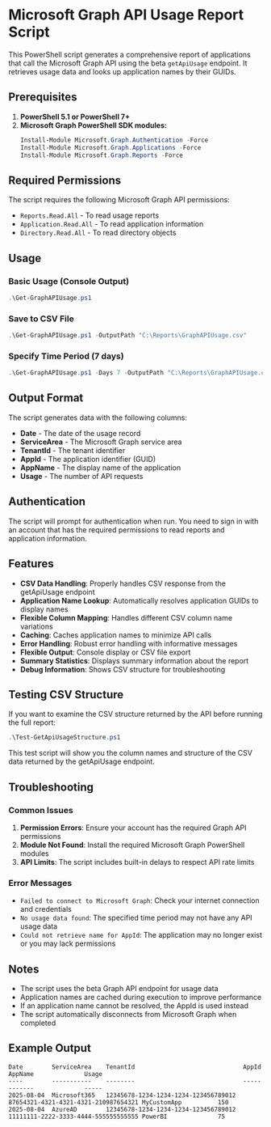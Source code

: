 # Microsoft Graph API Usage Report Script

This PowerShell script generates a comprehensive report of applications that call the Microsoft Graph API using the beta `getApiUsage` endpoint. It retrieves usage data and looks up application names by their GUIDs.

## Prerequisites

1. **PowerShell 5.1 or PowerShell 7+**
2. **Microsoft Graph PowerShell SDK modules:**
   ```powershell
   Install-Module Microsoft.Graph.Authentication -Force
   Install-Module Microsoft.Graph.Applications -Force
   Install-Module Microsoft.Graph.Reports -Force
   ```

## Required Permissions

The script requires the following Microsoft Graph API permissions:
- `Reports.Read.All` - To read usage reports
- `Application.Read.All` - To read application information
- `Directory.Read.All` - To read directory objects

## Usage

### Basic Usage (Console Output)
```powershell
.\Get-GraphAPIUsage.ps1
```

### Save to CSV File
```powershell
.\Get-GraphAPIUsage.ps1 -OutputPath "C:\Reports\GraphAPIUsage.csv"
```

### Specify Time Period (7 days)
```powershell
.\Get-GraphAPIUsage.ps1 -Days 7 -OutputPath "C:\Reports\GraphAPIUsage.csv"
```

## Output Format

The script generates data with the following columns:
- **Date** - The date of the usage record
- **ServiceArea** - The Microsoft Graph service area
- **TenantId** - The tenant identifier
- **AppId** - The application identifier (GUID)
- **AppName** - The display name of the application
- **Usage** - The number of API requests

## Authentication

The script will prompt for authentication when run. You need to sign in with an account that has the required permissions to read reports and application information.

## Features

- **CSV Data Handling**: Properly handles CSV response from the getApiUsage endpoint
- **Application Name Lookup**: Automatically resolves application GUIDs to display names
- **Flexible Column Mapping**: Handles different CSV column name variations
- **Caching**: Caches application names to minimize API calls
- **Error Handling**: Robust error handling with informative messages
- **Flexible Output**: Console display or CSV file export
- **Summary Statistics**: Displays summary information about the report
- **Debug Information**: Shows CSV structure for troubleshooting

## Testing CSV Structure

If you want to examine the CSV structure returned by the API before running the full report:

```powershell
.\Test-GetApiUsageStructure.ps1
```

This test script will show you the column names and structure of the CSV data returned by the getApiUsage endpoint.

## Troubleshooting

### Common Issues

1. **Permission Errors**: Ensure your account has the required Graph API permissions
2. **Module Not Found**: Install the required Microsoft Graph PowerShell modules
3. **API Limits**: The script includes built-in delays to respect API rate limits

### Error Messages

- `Failed to connect to Microsoft Graph`: Check your internet connection and credentials
- `No usage data found`: The specified time period may not have any API usage data
- `Could not retrieve name for AppId`: The application may no longer exist or you may lack permissions

## Notes

- The script uses the beta Graph API endpoint for usage data
- Application names are cached during execution to improve performance
- If an application name cannot be resolved, the AppId is used instead
- The script automatically disconnects from Microsoft Graph when completed

## Example Output

```
Date        ServiceArea    TenantId                              AppId                                 AppName              Usage
----        -----------    --------                              -----                                 -------              -----
2025-08-04  Microsoft365   12345678-1234-1234-1234-123456789012 87654321-4321-4321-4321-210987654321 MyCustomApp          150
2025-08-04  AzureAD        12345678-1234-1234-1234-123456789012 11111111-2222-3333-4444-555555555555 PowerBI              75
```
